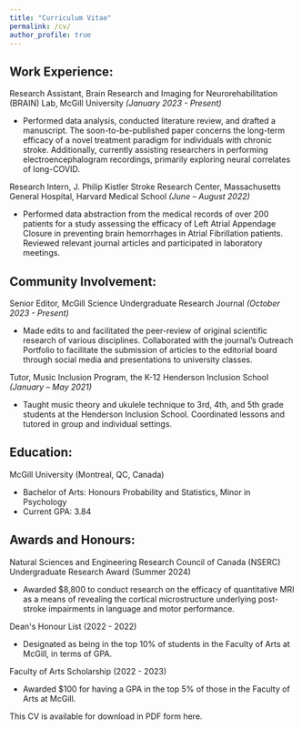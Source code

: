 ```yaml
---
title: "Curriculum Vitae"
permalink: /cv/
author_profile: true
---
```


Work Experience:
---
Research Assistant, Brain Research and Imaging for Neurorehabilitation (BRAIN) Lab, 
McGill University *(January 2023 - Present)*
* Performed data analysis, conducted literature review, and drafted a manuscript. The soon-to-be-published paper concerns the long-term efficacy of a novel treatment paradigm for individuals with chronic stroke. Additionally, currently assisting researchers in performing electroencephalogram recordings, primarily exploring neural correlates of long-COVID.

Research Intern, J. Philip Kistler Stroke Research Center, Massachusetts General Hospital, Harvard Medical School *(June – August 2022)*
* Performed data abstraction from the medical records of over 200 patients for a study assessing the efficacy of Left Atrial Appendage Closure in preventing brain hemorrhages in Atrial Fibrillation patients. Reviewed relevant journal articles and participated in laboratory meetings.


Community Involvement:
---
Senior Editor, McGill Science Undergraduate Research Journal *(October 2023 - Present)*
* Made edits to and facilitated the peer-review of original scientific research of various disciplines. Collaborated with the journal’s Outreach Portfolio to facilitate the submission of articles to the editorial board through social media and presentations to university classes.

Tutor, Music Inclusion Program, the K-12 Henderson Inclusion School *(January – May 2021)*
* Taught music theory and ukulele technique to 3rd, 4th, and 5th grade students at the Henderson Inclusion School. Coordinated lessons and tutored in group and individual settings.


Education:
---
McGill University (Montreal, QC, Canada)
* Bachelor of Arts: Honours Probability and Statistics, Minor in Psychology
* Current GPA: 3.84


Awards and Honours:
---
Natural Sciences and Engineering Research Council of Canada (NSERC) Undergraduate Research Award (Summer 2024)
* Awarded $8,800 to conduct research on the efficacy of quantitative MRI as a means of revealing the cortical microstructure underlying post-stroke impairments in language and motor performance.

Dean's Honour List (2022 - 2022)
* Designated as being in the top 10% of students in the Faculty of Arts at McGill, in terms of GPA. 

Faculty of Arts Scholarship (2022 - 2023)
* Awarded $100 for having a GPA in the top 5% of those in the Faculty of Arts at McGill.

This CV is available for download in PDF form here.



